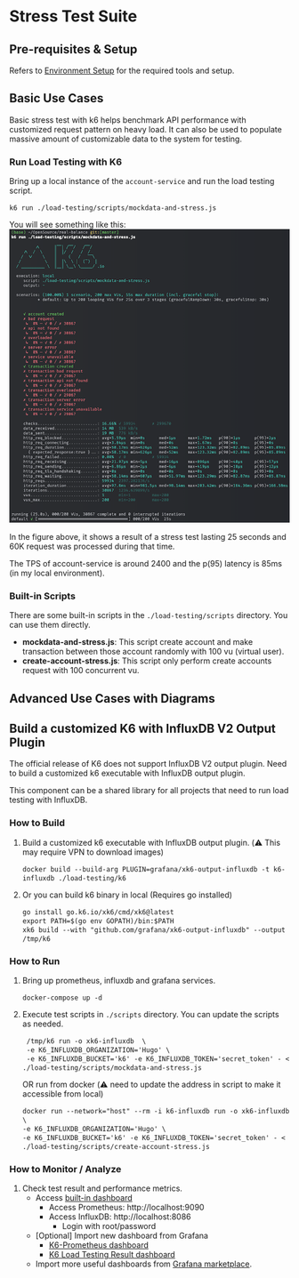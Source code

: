 # Stress Test Suite

## Pre-requisites & Setup

Refers to [Environment Setup](../docs/DevelopmentEnvironment.md) for the required tools and setup.

## Basic Use Cases

Basic stress test with k6 helps benchmark API performance with customized request pattern on heavy load.
It can also be used to populate massive amount of customizable data to the system for testing.

### Run Load Testing with K6

Bring up a local instance of the `account-service` and run the load testing script.
   ```shell
   k6 run ./load-testing/scripts/mockdata-and-stress.js
   ```

You will see something like this:
![benchmark](../docs/img/K6-Benchmark.png)

In the figure above, it shows a result of a stress test lasting 25 seconds and 60K request was processed during that time. 

The TPS of account-service is around 2400 and the p(95) latency is 85ms (in my local environment).

### Built-in Scripts

There are some built-in scripts in the `./load-testing/scripts` directory. You can use them directly.

* **mockdata-and-stress.js**: This script create account and make transaction between those account randomly with 100 vu (virtual user).
* **create-account-stress.js**: This script only perform create accounts request with 100 concurrent vu.

## Advanced Use Cases with Diagrams

## Build a customized K6 with InfluxDB V2 Output Plugin

The official release of K6 does not support InfluxDB V2 output plugin. 
Need to build a customized k6 executable with InfluxDB output plugin.

This component can be a shared library for all projects that need to run load testing with InfluxDB.

### How to Build

1. Build a customized k6 executable with InfluxDB output plugin. (:warning: This may require VPN to download images)
    ```shell
    docker build --build-arg PLUGIN=grafana/xk6-output-influxdb -t k6-influxdb ./load-testing/k6
    ```
1. Or you can build k6 binary in local (Requires go installed)
   ```shell
   go install go.k6.io/xk6/cmd/xk6@latest
   export PATH=$(go env GOPATH)/bin:$PATH
   xk6 build --with "github.com/grafana/xk6-output-influxdb" --output /tmp/k6
   ```

### How to Run

1. Bring up prometheus, influxdb and grafana services.
    ```shell
    docker-compose up -d
    ```
1. Execute test scripts in `./scripts` directory. You can update the scripts as needed.
   ```shell
    /tmp/k6 run -o xk6-influxdb  \
    -e K6_INFLUXDB_ORGANIZATION='Hugo' \
    -e K6_INFLUXDB_BUCKET='k6' -e K6_INFLUXDB_TOKEN='secret_token' - < ./load-testing/scripts/mockdata-and-stress.js
   ```
   OR run from docker (:warning: need to update the address in script to make it accessible from local)
   ```shell
   docker run --network="host" --rm -i k6-influxdb run -o xk6-influxdb \
   -e K6_INFLUXDB_ORGANIZATION='Hugo' \
   -e K6_INFLUXDB_BUCKET='k6' -e K6_INFLUXDB_TOKEN='secret_token' - < ./load-testing/scripts/create-account-stress.js
   ```

### How to Monitor / Analyze

1. Check test result and performance metrics.
   * Access [built-in dashboard](http://localhost:3000/d/dba00ead-0f0a-4c1d-a3f6-505d886ab946/k6-built-in-load-testing-results?orgId=1&refresh=5s)
      * Access Prometheus: http://localhost:9090
      * Access InfluxDB: http://localhost:8086
        * Login with root/password
   * [Optional] Import new dashboard from Grafana
     * [K6-Prometheus dashboard](https://grafana.com/grafana/dashboards/19665-k6-prometheus/)
     * [K6 Load Testing Result dashboard](https://grafana.com/grafana/dashboards/2587-k6-load-testing-results/)
   * Import more useful dashboards from [Grafana marketplace](https://grafana.com/grafana/dashboards/).
